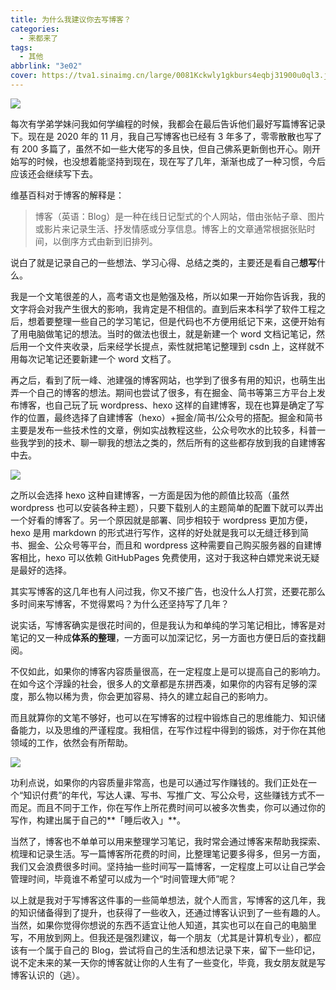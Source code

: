 ```yaml
---
title: 为什么我建议你去写博客？
categories:
  - 来都来了
tags:
  - 其他
abbrlink: "3e02"
cover: https://tva1.sinaimg.cn/large/0081Kckwly1gkburs4eqbj31900u0ql3.jpg
---
```


![](https://tva1.sinaimg.cn/large/0081Kckwly1gkburs4eqbj31900u0ql3.jpg)

每次有学弟学妹问我如何学编程的时候，我都会在最后告诉他们最好写篇博客记录下。现在是 2020 年的 11 月，我自己写博客也已经有 3 年多了，零零散散也写了有 200 多篇了，虽然不如一些大佬写的多且快，但自己佛系更新倒也开心。刚开始写的时候，也没想着能坚持到现在，现在写了几年，渐渐也成了一种习惯，今后应该还会继续写下去。

维基百科对于博客的解释是：

> 博客（英语：Blog）是一种在线日记型式的个人网站，借由张帖子章、图片或影片来记录生活、抒发情感或分享信息。博客上的文章通常根据张贴时间，以倒序方式由新到旧排列。

说白了就是记录自己的一些想法、学习心得、总结之类的，主要还是看自己**想写**什么。

我是一个文笔很差的人，高考语文也是勉强及格，所以如果一开始你告诉我，我的文字将会对我产生很大的影响，我肯定是不相信的。直到后来本科学了软件工程之后，想着要整理一些自己的学习笔记，但是代码也不方便用纸记下来，这便开始有了用电脑做笔记的想法。当时的做法也很土，就是新建一个 word 文档记笔记，然后用一个文件夹收录，后来经学长提点，索性就把笔记整理到 csdn 上，这样就不用每次记笔记还要新建一个 word 文档了。

再之后，看到了阮一峰、池建强的博客网站，也学到了很多有用的知识，也萌生出弄一个自己的博客的想法。期间也尝试了很多，有在掘金、简书等第三方平台上发布博客，也自己玩了玩 wordpress、hexo 这样的自建博客，现在也算是确定了写作的位置，最终选择了自建博客（hexo）+掘金/简书/公众号的搭配。掘金和简书主要是发布一些技术性的文章，例如实战教程这些，公众号吹水的比较多，科普一些我学到的技术、聊一聊我的想法之类的，然后所有的这些都存放到我的自建博客中去。

![](https://tva1.sinaimg.cn/large/0081Kckwly1gkc1a56gk5j314a0kwwi9.jpg)

之所以会选择 hexo 这种自建博客，一方面是因为他的颜值比较高（虽然 wordpress 也可以安装各种主题），只要下载别人的主题简单的配置下就可以弄出一个好看的博客了。另一个原因就是部署、同步相较于 wordpress 更加方便，hexo 是用 markdown 的形式进行写作，这样的好处就是我可以无缝迁移到简书、掘金、公众号等平台，而且和 wordpress 这种需要自己购买服务器的自建博客相比，hexo 可以依赖 GitHubPages 免费使用，这对于我这种白嫖党来说无疑是最好的选择。

其实写博客的这几年也有人问过我，你又不接广告，也没什么人打赏，还要花那么多时间来写博客，不觉得累吗？为什么还坚持写了几年？

说实话，写博客确实是很花时间的，但是我认为和单纯的学习笔记相比，博客是对笔记的又一种成**体系的整理**，一方面可以加深记忆，另一方面也方便日后的查找翻阅。

不仅如此，如果你的博客内容质量很高，在一定程度上是可以提高自己的影响力。在如今这个浮躁的社会，很多人的文章都是东拼西凑，如果你的内容有足够的深度，那么物以稀为贵，你会更加容易、持久的建立起自己的影响力。

而且就算你的文笔不够好，也可以在写博客的过程中锻炼自己的思维能力、知识储备能力，以及思维的严谨程度。我相信，在写作过程中得到的锻炼，对于你在其他领域的工作，依然会有所帮助。

![](https://tva1.sinaimg.cn/large/0081Kckwly1gkc1dalo9jj3069069jrh.jpg)

功利点说，如果你的内容质量非常高，也是可以通过写作赚钱的。我们正处在一个“知识付费”的年代，写达人课、写书、写推广文、写公众号，这些赚钱方式不一而足。而且不同于工作，你在写作上所花费时间可以被多次售卖，你可以通过你的写作，构建出属于自己的**「睡后收入」**。

当然了，博客也不单单可以用来整理学习笔记，我时常会通过博客来帮助我探索、梳理和记录生活。写一篇博客所花费的时间，比整理笔记要多得多，但另一方面，我们又会浪费很多时间。坚持抽一些时间写一篇博客，一定程度上可以让自己学会管理时间，毕竟谁不希望可以成为一个“时间管理大师”呢？

以上就是我对于写博客这件事的一些简单想法，就个人而言，写博客的这几年，我的知识储备得到了提升，也获得了一些收入，还通过博客认识到了一些有趣的人。当然，如果你觉得你想说的东西不适宜让他人知道，其实也可以在自己的电脑里写，不用放到网上。但我还是强烈建议，每一个朋友（尤其是计算机专业），都应该有一个属于自己的 Blog，尝试将自己的生活和想法记录下来，留下一些印记，说不定未来的某一天你的博客就让你的人生有了一些变化，毕竟，我女朋友就是写博客认识的（逃）。
